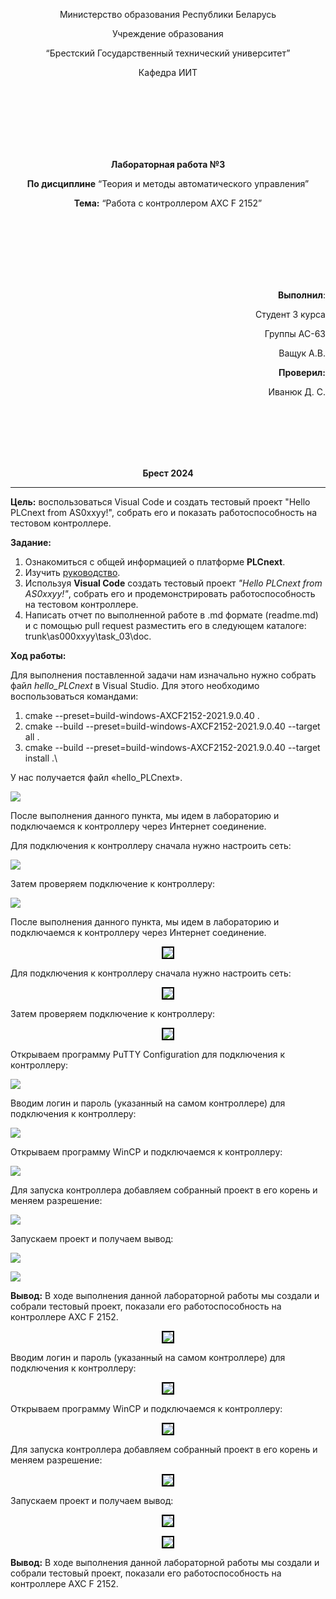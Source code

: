 <p align="center">Министерство образования Республики Беларусь</p>
<p align="center">Учреждение образования</p>
<p align="center">“Брестский Государственный технический университет”</p>
<p align="center">Кафедра ИИТ</p>
<br><br><br><br><br><br>
<p align="center"><strong>Лабораторная работа №3</strong></p>
<p align="center"><strong>По дисциплине</strong> “Теория и методы автоматического управления”</p>
<p align="center"><strong>Тема:</strong> “Работа с контроллером AXC F 2152”</p>
<br><br><br><br><br><br>
<p align="right"><strong>Выполнил</strong>:</p>
<p align="right">Студент 3 курса</p>
<p align="right">Группы АС-63</p>
<p align="right">Ващук А.В.</p>
<p align="right"><strong>Проверил:</strong></p>
<p align="right">Иванюк Д. С.</p>
<br><br><br><br><br>
<p align="center"><strong>Брест 2024</strong></p>

---
**Цель:** воспользоваться Visual Code и создать тестовый проект "Hello PLCnext from AS0xxyy!", собрать его и показать работоспособность на тестовом контроллере.

**Задание:**

1. Ознакомиться с общей информацией о платформе **PLCnext**.
1. Изучить [руководство](https://github.com/savushkin-r-d/PLCnext-howto/tree/master/HowTo%20build%20program%20Hello%20PLCnext).
1. Используя **Visual Code** создать тестовый проект *"Hello PLCnext from AS0xxyy!"*, собрать его и продемонстрировать работоспособность на тестовом контроллере.
1. Написать отчет по выполненной работе в .md формате (readme.md) и с помощью pull request разместить его в следующем каталоге: trunk\as000xxyy\task_03\doc.

**Ход работы:**

Для выполнения поставленной задачи нам изначально нужно собрать файл *hello_PLCnext* в Visual Studio. Для этого необходимо воспользоваться командами:

1) cmake --preset=build-windows-AXCF2152-2021.9.0.40 .
1) cmake --build --preset=build-windows-AXCF2152-2021.9.0.40 --target all .
1) cmake --build --preset=build-windows-AXCF2152-2021.9.0.40 --target install .\

У нас получается файл «hello_PLCnext».

![](Aspose.Words.0e358cb3-9e4d-44f5-bffa-8cdb61d98377.001.png)

После выполнения данного пункта, мы идем в лабораторию и подключаемся к контроллеру через  Интернет соединение.



Для подключения к контроллеру сначала нужно настроить сеть:

![](Aspose.Words.0e358cb3-9e4d-44f5-bffa-8cdb61d98377.002.png)

Затем проверяем подключение к контроллеру:

![](Aspose.Words.0e358cb3-9e4d-44f5-bffa-8cdb61d98377.003.png)


После выполнения данного пункта, мы идем в лабораторию и подключаемся к контроллеру через  Интернет соединение.

<p align="center"><img style='border:2px solid #000000'src="images/Снимок экрана 1.png"/>

Для подключения к контроллеру сначала нужно настроить сеть:

<p align="center"><img style='border:2px solid #000000'src="images/Снимок экрана 2.png"/>

Затем проверяем подключение к контроллеру:

<p align="center"><img style='border:2px solid #000000'src="images/Снимок экрана 3.png"/>



Открываем программу PuTTY Configuration для подключения к контроллеру:

![](Aspose.Words.0e358cb3-9e4d-44f5-bffa-8cdb61d98377.004.png)

Вводим логин и пароль (указанный на самом контроллере) для подключения к контроллеру:

![](Aspose.Words.0e358cb3-9e4d-44f5-bffa-8cdb61d98377.005.png)



Открываем программу WinCP и подключаемся к контроллеру:

![](Aspose.Words.0e358cb3-9e4d-44f5-bffa-8cdb61d98377.006.png)

Для запуска контроллера добавляем собранный проект в его корень и меняем разрешение:

![](Aspose.Words.0e358cb3-9e4d-44f5-bffa-8cdb61d98377.007.png)

Запускаем проект и получаем вывод:

![](Aspose.Words.0e358cb3-9e4d-44f5-bffa-8cdb61d98377.008.png)

![](Aspose.Words.0e358cb3-9e4d-44f5-bffa-8cdb61d98377.009.png)

**Вывод:** В ходе выполнения данной лабораторной работы мы создали и собрали тестовый проект, показали его работоспособность на контроллере AXC F 2152.

<p align="center"><img style='border:2px solid #000000'src="images/Снимок экрана 4.png"/>

Вводим логин и пароль (указанный на самом контроллере) для подключения к контроллеру:

<p align="center"><img style='border:2px solid #000000'src="images/Снимок экрана 5.png"/>

Открываем программу WinCP и подключаемся к контроллеру:

<p align="center"><img style='border:2px solid #000000'src="images/Снимок экрана 6.png"/>

Для запуска контроллера добавляем собранный проект в его корень и меняем разрешение:

<p align="center"><img style='border:2px solid #000000'src="images/Снимок экрана 7.png"/>

Запускаем проект и получаем вывод:

<p align="center"><img style='border:2px solid #000000'src="images/Снимок экрана 8.png"/>

<p align="center"><img style='border:2px solid #000000'src="images/Снимок экрана 9.png"/>

**Вывод:** В ходе выполнения данной лабораторной работы мы создали и собрали тестовый проект, показали его работоспособность на контроллере AXC F 2152.
